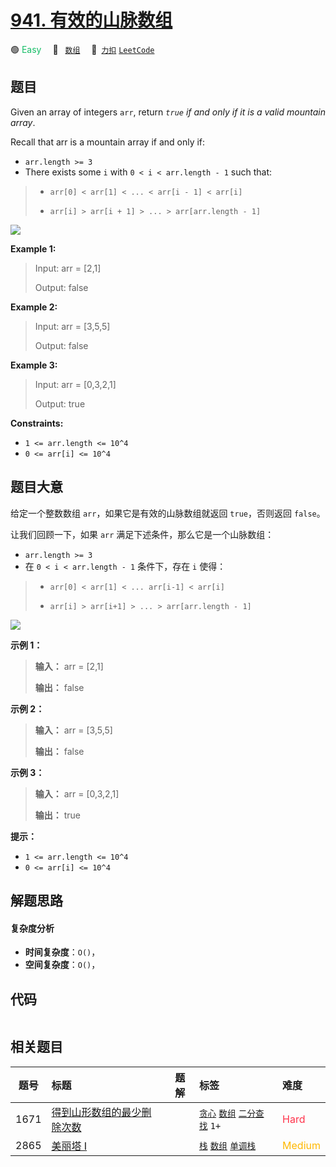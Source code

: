 # [941. 有效的山脉数组](https://2xiao.github.io/leetcode-js/problem/0941.html)

🟢 <font color=#15bd66>Easy</font>&emsp; 🔖&ensp; [`数组`](/tag/array.md)&emsp; 🔗&ensp;[`力扣`](https://leetcode.cn/problems/valid-mountain-array) [`LeetCode`](https://leetcode.com/problems/valid-mountain-array)

## 题目

Given an array of integers `arr`, return _`true` if and only if it is a valid
mountain array_.

Recall that arr is a mountain array if and only if:

  * `arr.length >= 3`
  * There exists some `i` with `0 < i < arr.length - 1` such that: 
> 
> * `arr[0] < arr[1] < ... < arr[i - 1] < arr[i] `
> 
> * `arr[i] > arr[i + 1] > ... > arr[arr.length - 1]`

![](https://assets.leetcode.com/uploads/2019/10/20/hint_valid_mountain_array.png)



**Example 1:**

> Input: arr = [2,1]
> 
> Output: false

**Example 2:**

> Input: arr = [3,5,5]
> 
> Output: false

**Example 3:**

> Input: arr = [0,3,2,1]
> 
> Output: true

**Constraints:**

  * `1 <= arr.length <= 10^4`
  * `0 <= arr[i] <= 10^4`


## 题目大意

给定一个整数数组 `arr`，如果它是有效的山脉数组就返回 `true`，否则返回 `false`。

让我们回顾一下，如果 `arr` 满足下述条件，那么它是一个山脉数组：

  * `arr.length >= 3`
  * 在 `0 < i < arr.length - 1` 条件下，存在 `i` 使得： 
> 
> * `arr[0] < arr[1] < ... arr[i-1] < arr[i] `
> 
> * `arr[i] > arr[i+1] > ... > arr[arr.length - 1]`



![](https://assets.leetcode.com/uploads/2019/10/20/hint_valid_mountain_array.png)



**示例 1：**

> 
> 
> 
> 
> 
> **输入：** arr = [2,1]
> 
> **输出：** false
> 
> 

**示例 2：**

> 
> 
> 
> 
> 
> **输入：** arr = [3,5,5]
> 
> **输出：** false
> 
> 

**示例 3：**

> 
> 
> 
> 
> 
> **输入：** arr = [0,3,2,1]
> 
> **输出：** true



**提示：**

  * `1 <= arr.length <= 10^4`
  * `0 <= arr[i] <= 10^4`


## 解题思路

#### 复杂度分析

- **时间复杂度**：`O()`，
- **空间复杂度**：`O()`，

## 代码

```javascript

```

## 相关题目

<!-- prettier-ignore -->
| 题号 | 标题 | 题解 | 标签 | 难度 |
| :------: | :------ | :------: | :------ | :------ |
| 1671 | [得到山形数组的最少删除次数](https://leetcode.com/problems/minimum-number-of-removals-to-make-mountain-array) |  |  [`贪心`](/tag/greedy.md) [`数组`](/tag/array.md) [`二分查找`](/tag/binary-search.md) `1+` | <font color=#ff334b>Hard</font> |
| 2865 | [美丽塔 I](https://leetcode.com/problems/beautiful-towers-i) |  |  [`栈`](/tag/stack.md) [`数组`](/tag/array.md) [`单调栈`](/tag/monotonic-stack.md) | <font color=#ffb800>Medium</font> |